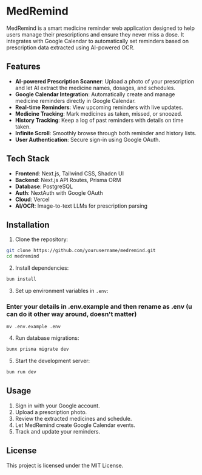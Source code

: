 # MedRemind

MedRemind is a smart medicine reminder web application designed to help users manage their prescriptions and ensure they never miss a dose. It integrates with Google Calendar to automatically set reminders based on prescription data extracted using AI-powered OCR.

## Features

* **AI-powered Prescription Scanner**: Upload a photo of your prescription and let AI extract the medicine names, dosages, and schedules.
* **Google Calendar Integration**: Automatically create and manage medicine reminders directly in Google Calendar.
* **Real-time Reminders**: View upcoming reminders with live updates.
* **Medicine Tracking**: Mark medicines as taken, missed, or snoozed.
* **History Tracking**: Keep a log of past reminders with details on time taken.
* **Infinite Scroll**: Smoothly browse through both reminder and history lists.
* **User Authentication**: Secure sign-in using Google OAuth.

## Tech Stack

* **Frontend**: Next.js, Tailwind CSS, Shadcn UI
* **Backend**: Next.js API Routes, Prisma ORM
* **Database**: PostgreSQL
* **Auth**: NextAuth with Google OAuth
* **Cloud**: Vercel
* **AI/OCR**: Image-to-text LLMs for prescription parsing

## Installation

1. Clone the repository:

```bash
git clone https://github.com/yourusername/medremind.git
cd medremind
```

2. Install dependencies:

```bash
bun install
```

3. Set up environment variables in `.env`:
### Enter your details in .env.example and then rename as .env (u can do it other way around, doesn't matter)
```
mv .env.example .env
```

4. Run database migrations:

```bash
bunx prisma migrate dev
```

5. Start the development server:

```bash
bun run dev
```

## Usage

1. Sign in with your Google account.
2. Upload a prescription photo.
3. Review the extracted medicines and schedule.
4. Let MedRemind create Google Calendar events.
5. Track and update your reminders.

## License

This project is licensed under the MIT License.
